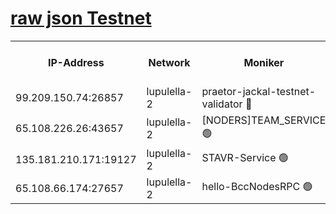 [raw json Testnet](https://rpc-check.jaclalt.stavr.tech/jaclalt/rpc-jaclalt-result.json)
=

<table><tr><th>IP-Address</th><th>Network</th><th>Moniker</th><th>Latest Block Height</th><th>Earliest Block Height</th><th>Catching Up</th><th>Tx Index</th><th>Voting Power</th><th>Scan Time</th></tr><tr><td>99.209.150.74:26857</td><td>lupulella-2</td><td>praetor-jackal-testnet-validator 🔴</td><td>6396302</td><td>6247155</td><td>False</td><td>on</td><td>91</td><td>2024-01-27T22:36:37.363032845UTC</td></tr><tr><td>65.108.226.26:43657</td><td>lupulella-2</td><td>[NODERS]TEAM_SERVICE 🟢</td><td>6396304</td><td>6282001</td><td>False</td><td>on</td><td>0</td><td>2024-01-27T22:36:46.408232971UTC</td></tr><tr><td>135.181.210.171:19127</td><td>lupulella-2</td><td>STAVR-Service 🟢</td><td>6396302</td><td>6394001</td><td>False</td><td>on</td><td>0</td><td>2024-01-27T22:36:36.599460589UTC</td></tr><tr><td>65.108.66.174:27657</td><td>lupulella-2</td><td>hello-BccNodesRPC 🟢</td><td>6396304</td><td>6394001</td><td>False</td><td>on</td><td>0</td><td>2024-01-27T22:36:43.892933076UTC</td></tr></table>
